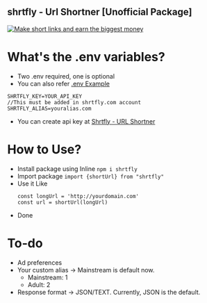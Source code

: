 ## shrtfly - Url Shortner [Unofficial Package]
<!-- Start of banner code -->
<a href="https://shrtfly.com/ref/freesv"><img src="https://shrtfly.com/referral/728x90.gif" title="Make short links and earn the biggest money" /></a>
<!-- End of banner code -->

# What's the .env variables?
  - Two .env required, one is optional
  - You can also refer [.env Example](https://github.com/varundeva/shrtfly/blob/main/.env-example)
  ```
  SHRTFLY_KEY=YOUR_API_KEY
  //This must be added in shrtfly.com account
  SHRTFLY_ALIAS=youralias.com
  ```
  - You can create api key at [Shrtfly - URL Shortner](https://shrtfly.com/ref/freesv)        
# How to Use?
  - Install package using Inline `npm i shrtfly`
  - Import package `import {shortUrl} from "shrtfly"`
  - Use it Like 
    ```
    const longUrl = 'http://yourdomain.com'
    const url = shortUrl(longUrl)
    ```
  - Done

# To-do
  - Ad preferences
  - Your custom alias -> Mainstream is default now.
     - Mainstream: 1
     - Adult: 2
  - Response format -> JSON/TEXT. Currently, JSON is the default. 
